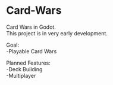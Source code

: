 # Card-Wars
Card Wars in Godot. \
This project is in very early development. 

Goal: \
  -Playable Card Wars 

Planned Features: \
  -Deck Building \
  -Multiplayer
